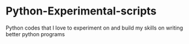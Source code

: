 # Python-Experimental-scripts
Python codes that I love to experiment on and build my skills on writing better python programs
